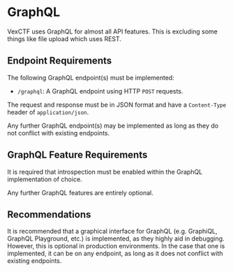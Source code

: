 # GraphQL

VexCTF uses GraphQL for almost all API features. This is excluding some things like file upload which uses REST.

## Endpoint Requirements

The following GraphQL endpoint(s) must be implemented: 
- `/graphql`: A GraphQL endpoint using HTTP `POST` requests.

The request and response must be in JSON format and have a `Content-Type` header of `application/json`.

Any further GraphQL endpoint(s) may be implemented as long as they do not conflict with existing endpoints.

## GraphQL Feature Requirements

It is required that introspection must be enabled within the GraphQL implementation of choice.

Any further GraphQL features are entirely optional.

## Recommendations

It is recommended that a graphical interface for GraphQL (e.g. GraphiQL, GraphQL Playground, etc.) is implemented, as they highly aid in debugging. However, this is optional in production environments. In the case that one is implemented, it can be on any endpoint, as long as it does not conflict with existing endpoints.